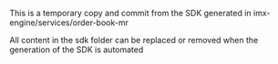 This is a temporary copy and commit from the SDK generated in imx-engine/services/order-book-mr

All content in the sdk folder can be replaced or removed when the generation of the SDK is automated
